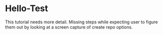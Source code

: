 # Hello-Test
This tutorial needs more detail.
Missing steps while expecting user to figure them out by looking at a screen capture of create repo options.
